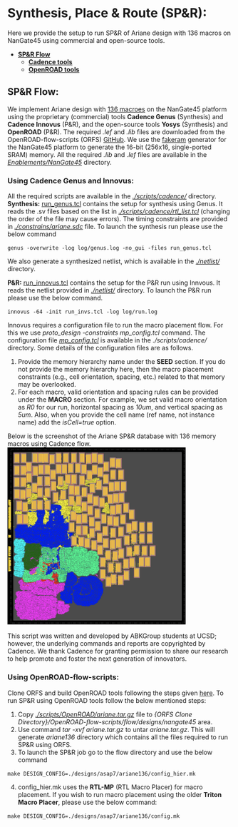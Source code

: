 # **Synthesis, Place \& Route (SP\&R):**
Here we provide the setup to run SP&R of Ariane design with 136 macros on NanGate45 using commercial and open-source tools.
  - [**SP\&R Flow**](#spr-flow)
    - [**Cadence tools**](#using-cadence-genus-and-innovus)
    - [**OpenROAD tools**](#using-openroad-flow-scripts)

## **SP\&R Flow:**
We implement Ariane design with [136 macroes](../../../Testcases/ariane136/) on the NanGate45 platform using the proprietary (commercial) tools **Cadence Genus** (Synthesis) and **Cadence Innovus** (P&R), and the open-source tools **Yosys** (Synthesis) and **OpenROAD** (P&R). The required *.lef* and *.lib* files are downloaded from the OpenROAD-flow-scripts (ORFS) [GitHub](https://github.com/The-OpenROAD-Project/OpenROAD-flow-scripts/tree/master/flow/platforms/nangate45). We use the [fakeram](https://github.com/jjcherry56/bsg_fakeram) generator for the NanGate45 platform to generate the 16-bit (256x16, single-ported SRAM) memory. All the required *.lib* and *.lef* files are available in the [*Enablements/NanGate45*](../../../Enablements/NanGate45/) directory.  
  
  
### **Using Cadence Genus and Innovus:**
All the required scripts are available in the [*./scripts/cadence/*](./scripts/cadence/) directory.  
**Synthesis:** [run_genus.tcl](./scripts/cadence/run_genus.tcl) contains the setup for synthesis using Genus. It reads the .sv files based on the list in [*./scripts/cadence/rtl_list.tcl*](./scripts/cadence/rtl_list.tcl) (changing the order of the file may cause errors). The timing constraints are provided in [*./constrains/ariane.sdc*](./constraints/ariane.sdc) file. To launch the synthesis run please use the below command
```
genus -overwrite -log log/genus.log -no_gui -files run_genus.tcl
```  
We also generate a synthesized netlist, which is available in the [*./netlist/*](./netlist/) directory.  
  
**P\&R:** [run_innovus.tcl](./scripts/cadence/run_invs.tcl) contains the setup for the P&R run using Innvous. It reads the netlist provided in [*./netlist/*](./netlist/) directory. To launch the P\&R run please use the below command.
```
innovus -64 -init run_invs.tcl -log log/run.log
```  
Innovus requires a configuration file to run the macro placement flow. For this we use *proto_design -constraints mp_config.tcl* command. The configuration file [*mp_config.tcl*](./scripts/cadence/mp_config.tcl) is available in the *./scripts/cadence/* directory. Some details of the configuration files are as follows.
1. Provide the memory hierarchy name under the **SEED** section. If you do not provide the memory hierarchy here, then the macro placement constraints (e.g., cell orientation, spacing, etc.) related to that memory may be overlooked.
2. For each macro, valid orientation and spacing rules can be provided under the **MACRO** section. For example, we set valid macro orientation as *R0* for our run, horizontal spacing as *10um*, and vertical spacing as *5um*. Also, when you provide the cell name (ref name, not instance name) add the *isCell=true* option.

Below is the screenshot of the Ariane SP\&R database with 136 memory macros using Cadence flow.  
<img src="./screenshots/Ariane136_Innovus_Genus.png" alt="ariane136_cadence" width="400"/>  


This script was written and developed by ABKGroup students at UCSD; however, the underlying commands and reports are copyrighted by Cadence. We thank Cadence for granting permission to share our research to help promote and foster the next generation of innovators.


### **Using OpenROAD-flow-scripts:**
Clone ORFS and build OpenROAD tools following the steps given [here](https://github.com/The-OpenROAD-Project/OpenROAD-flow-scripts). To run SP&R using OpenROAD tools follow the below mentioned steps:  
1. Copy [*./scripts/OpenROAD/ariane.tar.gz*](./scripts/OpenROAD/ariane.tar.gz) file to *{ORFS Clone Directory}/OpenROAD-flow-scripts/flow/designs/nangate45* area.
2. Use command *tar -xvf ariane.tar.gz* to untar *ariane.tar.gz*. This will generate *ariane136* directory which contains all the files required to run SP&R using ORFS.
3. To launch the SP&R job go to the flow directory and use the below command
  ```
  make DESIGN_CONFIG=./designs/asap7/ariane136/config_hier.mk
  ```
4. config_hier.mk uses the **RTL-MP** (RTL Macro Placer) for macro placement. If you wish to run macro placement using the older **Triton Macro Placer**, please use the below command:
  ```
  make DESIGN_CONFIG=./designs/asap7/ariane136/config.mk
  ```  
  
<!-- Below is the screenshot of the Ariane SP\&R database with 136 memory macros using the ORFS (RTL-MP) flow.  
<img src="./screenshots/Ariane136_ORFS_SPNR.png" alt="ariane136_orfs" width="400"/> -->
